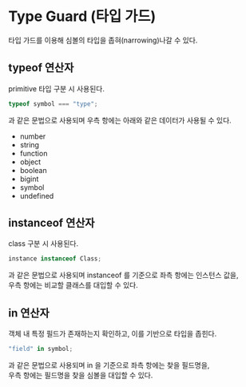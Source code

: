 # Type Guard (타입 가드)

타입 가드를 이용해 심볼의 타입을 좁혀(narrowing)나갈 수 있다.

## typeof 연산자

primitive 타입 구분 시 사용된다.

```typescript
typeof symbol === "type";
```

과 같은 문법으로 사용되며 우측 항에는 아래와 같은 데이터가 사용될 수 있다.

- number
- string
- function
- object
- boolean
- bigint
- symbol
- undefined

## instanceof 연산자

class 구분 시 사용된다.

```typescript
instance instanceof Class;
```

과 같은 문법으로 사용되며 instanceof 를 기준으로 좌측 항에는 인스턴스 값을,<br>
우측 항에는 비교할 클래스를 대입할 수 있다.

## in 연산자

객체 내 특정 필드가 존재하는지 확인하고, 이를 기반으로 타입을 좁힌다.

```typescript
"field" in symbol;
```

과 같은 문법으로 사용되며 in 을 기준으로 좌측 항에는 찾을 필드명을,<br>
우측 항에는 필드명을 찾을 심볼을 대입할 수 있다.
